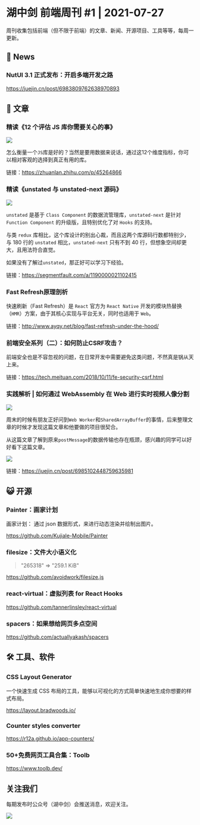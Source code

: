  # 湖中剑 前端周刊 #1 | 2021-07-27

周刊收集包括前端（但不限于前端）的文章、新闻、开源项目、工具等等，每周一更新。

## 📰 News

###  NutUI 3.1 正式发布：开启多端开发之路

https://juejin.cn/post/6983809762638970893

## 📖 文章

### 精读《12 个评估 JS 库你需要关心的事》

![](https://gitee.com/ineo6/assets/raw/master/16271987191237.jpg)

怎么衡量一个`JS`库是好的？当然是要用数据来说话，通过这12个维度指标，你可以相对客观的选择到真正有用的库。

链接：https://zhuanlan.zhihu.com/p/45264866

### 精读《unstated 与 unstated-next 源码》

![](https://gitee.com/ineo6/assets/raw/master/16271995353075.jpg)

`unstated` 是基于 `Class Component` 的数据流管理库，`unstated-next` 是针对 `Function Component` 的升级版，且特别优化了对 `Hooks` 的支持。

与类 `redux` 库相比，这个库设计的别出心裁，而且这两个库源码行数都特别少，与 180 行的 `unstated` 相比，`unstated-next` 只有不到 40 行，但想象空间却更大，且用法符合直觉。

如果没有了解过`unstated`，那正好可以学习下经验。

链接：https://segmentfault.com/a/1190000021102415

### Fast Refresh原理剖析

快速刷新（Fast Refresh）是 `React` 官方为 `React Native` 开发的模块热替换（`HMR`）方案，由于其核心实现与平台无关，同时也适用于 `Web`。

链接：http://www.ayqy.net/blog/fast-refresh-under-the-hood/

### 前端安全系列（二）：如何防止CSRF攻击？

前端安全也是不容忽视的问题，在日常开发中需要避免这类问题，不然真是锅从天上来。 

链接：https://tech.meituan.com/2018/10/11/fe-security-csrf.html


### 实践解析 | 如何通过 WebAssembly 在 Web 进行实时视频人像分割

![](https://gitee.com/ineo6/assets/raw/master/16271962551228.jpg)


周末的时候有朋友正好问到`Web Worker`和`SharedArrayBuffer`的事情，后来整理文章的时候才发现这篇文章和他要做的项目很契合。

从这篇文章了解到原来`postMessage`的数据传输也存在瓶颈，感兴趣的同学可以好好看下这篇文章。

![](https://gitee.com/ineo6/assets/raw/master/16271966889130.jpg)

链接：https://juejin.cn/post/6985102448759635981

## 😺 开源

### Painter：画家计划

画家计划： 通过 json 数据形式，来进行动态渲染并绘制出图片。

 https://github.com/Kujiale-Mobile/Painter
 
###  filesize：文件大小语义化

> "265318" => "259.1 KiB"
 
 https://github.com/avoidwork/filesize.js
 
### react-virtual：虚拟列表 for React Hooks
 
 https://github.com/tannerlinsley/react-virtual
 
### spacers：如果想给网页多点空间
 
https://github.com/actuallyakash/spacers

## 🛠 工具、软件


### CSS Layout Generator
一个快速生成 CSS 布局的工具，能够以可视化的方式简单快速地生成你想要的样式布局。

https://layout.bradwoods.io/

###  Counter styles converter

https://r12a.github.io/app-counters/

### 50+免费网页工具合集：Toolb

https://www.toolb.dev/

## 关注我们

每期发布时公众号（湖中剑）会推送消息，欢迎关注。

![](https://cdn.jsdelivr.net/gh/ineo6/weekly/assets/qrcode_for_wechat.jpg)

